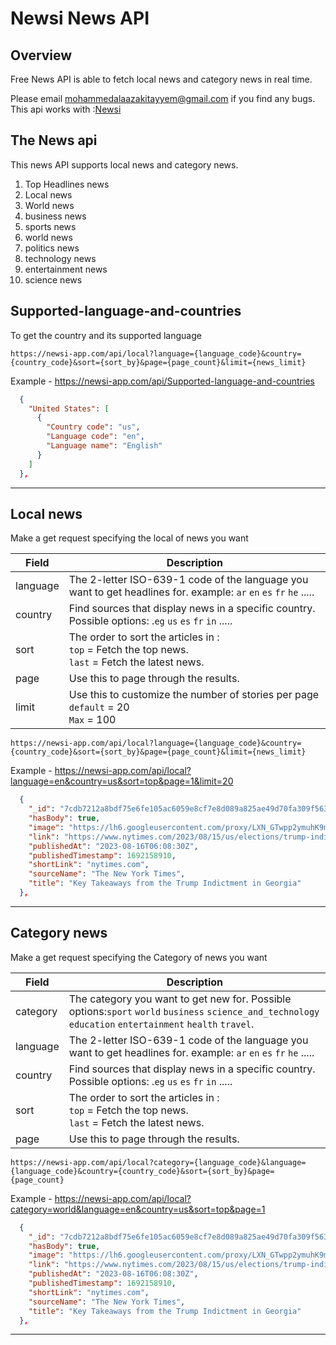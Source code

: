 # Newsi News API

## Overview

Free News API is able to fetch local news and category news in real time.

Please email mohammedalaazakitayyem@gmail.com if you find any bugs.
This api works with :[Newsi](https://newsi-app.com)

## The News api

This news API supports local news and category news.

1. Top Headlines news
2. Local news
3. World news
4. business news
5. sports news
6. world news
7. politics news
8. technology news
9. entertainment news
10. science news








## Supported-language-and-countries

To get the country and its supported language

```
https://newsi-app.com/api/local?language={language_code}&country={country_code}&sort={sort_by}&page={page_count}&limit={news_limit}
```

Example - https://newsi-app.com/api/Supported-language-and-countries

```JSON
  {
    "United States": [
      {
        "Country code": "us",
        "Language code": "en",
        "Language name": "English"
      }
    ]
  },
```

---



## Local news

Make a get request specifying the local of news you want

Field | Description
------|------------
language | The 2-letter ISO-639-1 code of the language you want to get headlines for. example: ```ar``` ```en``` ```es``` ```fr``` ```he``` .....
country | Find sources that display news in a specific country. Possible options: .```eg``` ```us``` ```es``` ```fr``` ```in``` .....
sort | The order to sort the articles in :<br/>```top``` = Fetch the top news.<br/>```last``` = Fetch the latest news.
page | Use this to page through the results.
limit | Use this to customize the number of stories per page <br/>```default``` = 20<br/> ```Max``` = 100

```
https://newsi-app.com/api/local?language={language_code}&country={country_code}&sort={sort_by}&page={page_count}&limit={news_limit}
```

Example - https://newsi-app.com/api/local?language=en&country=us&sort=top&page=1&limit=20

```JSON
  {
    "_id": "7cdb7212a8bdf75e6fe105ac6059e8cf7e8d089a825ae49d70fa309f563af7fb",
    "hasBody": true,
    "image": "https://lh6.googleusercontent.com/proxy/LXN_GTwpp2ymuhK9maK5rx7wZM1owJ105rnAP3eMFqu8_xaTXLFQ7_j-o_WuzlCZxfFukxtMCVF0YOujwMfM4IRy2L4BA00tfqNJaTmfTtICNYMgewnPVToLap0dJfJPzLfP2C_i3Sz6ecpKTjFoyYBvLtYQk6s7HKpxic43lTYdcJMarU47B1bNiAM9YA=s1200",
    "link": "https://www.nytimes.com/2023/08/15/us/elections/trump-indictment-georgia-charges-takeaways.html",
    "publishedAt": "2023-08-16T06:08:30Z",
    "publishedTimestamp": 1692158910,
    "shortLink": "nytimes.com",
    "sourceName": "The New York Times",
    "title": "Key Takeaways from the Trump Indictment in Georgia"
  },
```

---




## Category news

Make a get request specifying the Category of news you want

Field | Description
------|------------
category | The category you want to get new for. Possible options:```sport``` ```world``` ```business``` ```science_and_technology``` ```education``` ```entertainment``` ```health``` ```travel```.
language | The 2-letter ISO-639-1 code of the language you want to get headlines for. example: ```ar``` ```en``` ```es``` ```fr``` ```he``` .....
country | Find sources that display news in a specific country. Possible options: .```eg``` ```us``` ```es``` ```fr``` ```in``` .....
sort | The order to sort the articles in :<br/>```top``` = Fetch the top news.<br/>```last``` = Fetch the latest news.
page | Use this to page through the results.

```
https://newsi-app.com/api/local?category={language_code}&language={language_code}&country={country_code}&sort={sort_by}&page={page_count}
```

Example - https://newsi-app.com/api/local?category=world&language=en&country=us&sort=top&page=1

```JSON
  {
    "_id": "7cdb7212a8bdf75e6fe105ac6059e8cf7e8d089a825ae49d70fa309f563af7fb",
    "hasBody": true,
    "image": "https://lh6.googleusercontent.com/proxy/LXN_GTwpp2ymuhK9maK5rx7wZM1owJ105rnAP3eMFqu8_xaTXLFQ7_j-o_WuzlCZxfFukxtMCVF0YOujwMfM4IRy2L4BA00tfqNJaTmfTtICNYMgewnPVToLap0dJfJPzLfP2C_i3Sz6ecpKTjFoyYBvLtYQk6s7HKpxic43lTYdcJMarU47B1bNiAM9YA=s1200",
    "link": "https://www.nytimes.com/2023/08/15/us/elections/trump-indictment-georgia-charges-takeaways.html",
    "publishedAt": "2023-08-16T06:08:30Z",
    "publishedTimestamp": 1692158910,
    "shortLink": "nytimes.com",
    "sourceName": "The New York Times",
    "title": "Key Takeaways from the Trump Indictment in Georgia"
  },
```

---
